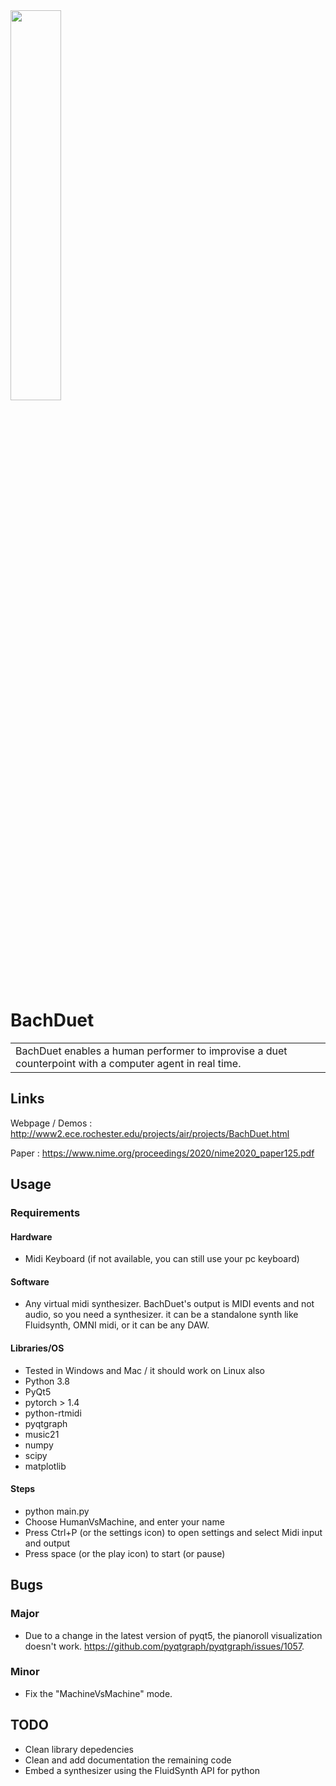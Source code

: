 <!-- # ![BachDuet](https://github.com/xribene/BachDuet/blob/master/resources/base/Images/bachDuetSplashYellow1024.png?raw=true ) -->
<img src="https://github.com/xribene/BachDuet/blob/master/resources/base/Images/bachDuetSplashYellow1024.png?raw=true" width="40%">

# BachDuet
<table>
<tr>
<td>
  BachDuet enables a human performer to improvise a duet counterpoint with a computer agent in real time. 
</td>
</tr>
</table>


## Links
Webpage / Demos :  http://www2.ece.rochester.edu/projects/air/projects/BachDuet.html

Paper : https://www.nime.org/proceedings/2020/nime2020_paper125.pdf



## Usage
### Requirements
#### Hardware
- Midi Keyboard (if not available, you can still use your pc keyboard)
#### Software
- Any virtual midi synthesizer. BachDuet's output is MIDI events and not audio, so you need a synthesizer. it can be a standalone synth like Fluidsynth, OMNI midi, or it can be any DAW. 
#### Libraries/OS
- Tested in Windows and Mac / it should work on Linux also
- Python 3.8
- PyQt5
- pytorch > 1.4
- python-rtmidi
- pyqtgraph
- music21
- numpy
- scipy
- matplotlib
#### Steps
- python main.py
- Choose HumanVsMachine, and enter your name
- Press Ctrl+P (or the settings icon) to open settings and select Midi input and output
- Press space (or the play icon) to start (or pause)


## Bugs
### Major
- Due to a change in the latest version of pyqt5, the pianoroll visualization doesn't work. https://github.com/pyqtgraph/pyqtgraph/issues/1057.
### Minor
- Fix the "MachineVsMachine" mode.

## TODO
- Clean library depedencies
- Clean and add documentation the remaining code
- Embed a synthesizer using the FluidSynth API for python